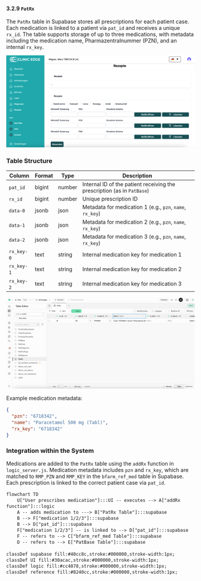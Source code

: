 #### 3.2.9 `PatRx` 

The `PatRx` table in Supabase stores all prescriptions for each patient case. Each medication is linked to a patient via `pat_id` and receives a unique `rx_id`. The table supports storage of up to three medications, with metadata including the medication name, Pharmazentralnummer (PZN), and an internal `rx_key`. 

![](./Images/3_2_9_pat_rx_ce.jpg)

### Table Structure

| Column      | Format | Type   | Description                                                                 |
|-------------|--------|--------|-----------------------------------------------------------------------------|
| `pat_id`    | bigint | number | Internal ID of the patient receiving the prescription (as in `PatBase`)     |
| `rx_id`     | bigint | number | Unique prescription ID                                                      |
| `data-0`    | jsonb  | json   | Metadata for medication 1 (e.g., `pzn`, `name`, `rx_key`)                   |
| `data-1`    | jsonb  | json   | Metadata for medication 2 (e.g., `pzn`, `name`, `rx_key`)                   |
| `data-2`    | jsonb  | json   | Metadata for medication 3 (e.g., `pzn`, `name`, `rx_key`)                   |
| `rx_key-0`  | text   | string | Internal medication key for medication 1                                    |
| `rx_key-1`  | text   | string | Internal medication key for medication 2                                    |
| `rx_key-2`  | text   | string | Internal medication key for medication 3                                    |

![](./Images/3_2_9_pat_rx_supabase.jpg)

Example medication metadata:
```json
{
  "pzn": "6718342",
  "name": "Paracetamol 500 mg (Tabl)",
  "rx_key": "6718342"
}
```

### Integration within the System

Medications are added to the `PatRx` table using the `addRx` function in `logic_server.js`. Medication metadata includes `pzn` and `rx_key`, which are matched to `RMP_PZN` and `RMP_KEY` in the `bfarm_ref_med` table in Supabase. Each prescription is linked to the correct patient case via `pat_id`.

``` mermaid
flowchart TD
    U["User prescribes medication"]:::UI -- executes --> A["addRx function"]:::logic
    A -- adds medication to ---> B["PatRx Table"]:::supabase
    B --> F["medication 1/2/3"]:::supabase
    B --> D["pat_id"]:::supabase
    F["medication 1/2/3"] -- is linked to --> D["pat_id"]:::supabase
    F -- refers to --> C["bfarm_ref_med Table"]:::supabase
    D -- refers to --> E["PatBase Table"]:::supabase

classDef supabase fill:#40cc8c,stroke:#000000,stroke-width:1px;
classDef UI fill:#30acac,stroke:#000000,stroke-width:1px;
classDef logic fill:#cc4078,stroke:#000000,stroke-width:1px;
classDef reference fill:#8240cc,stroke:#000000,stroke-width:1px;
```
